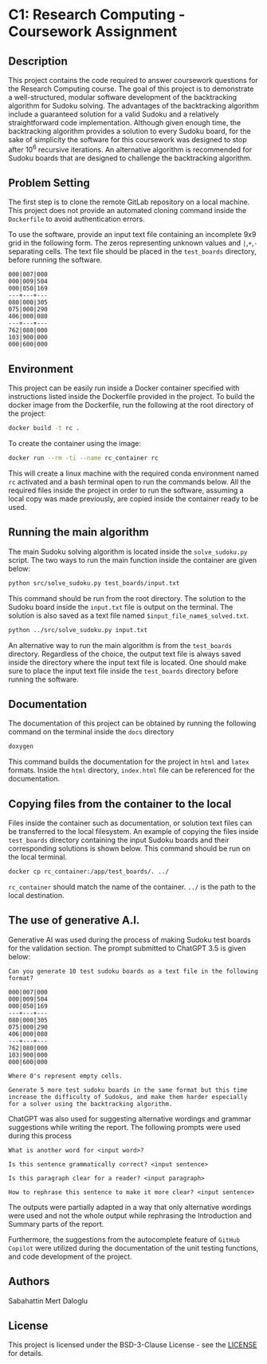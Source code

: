# C1: Research Computing - Coursework Assignment


## Description

This project contains the code required to answer coursework questions for the Research Computing course. The goal of this project is to demonstrate a well-structured, modular software development of the backtracking algorithm for Sudoku solving. The advantages of the backtracking algorithm include a guaranteed solution for a valid Sudoku and a relatively straightforward code implementation. Although given enough time, the backtracking algorithm provides a solution to every Sudoku board, for the sake of simplicity the software for this coursework was designed to stop after 10<sup>6</sup> recursive iterations. An alternative algorithm is recommended for Sudoku boards that are designed to challenge the backtracking algorithm.

## Problem Setting
The first step is to clone the remote GitLab repository on a local machine. This project does not provide an automated cloning command inside the `Dockerfile` to avoid authentication errors.

To use the software, provide an input text file containing an incomplete 9x9 grid in the following form. The zeros representing unknown values and `|`,`+`,`-` separating cells. The text file should be placed in the `test_boards` directory, before running the software.

```
000|007|000
000|009|504
000|050|169
---+---+---
080|000|305
075|000|290
406|000|080
---+---+---
762|080|000
103|900|000
000|600|000
```

## Environment

This project can be easily run inside a Docker container specified with instructions listed inside the Dockerfile provided in the project. To build the docker image from the Dockerfile, run the following at the root directory of the project:

```bash
docker build -t rc .
```

To create the container using the image:

```bash
docker run --rm -ti --name rc_container rc
```

This will create a linux machine with the required conda environment named `rc` activated and a bash terminal open to run the commands below. All the required files inside the project in order to run the software, assuming a local copy was made previously, are copied inside the container ready to be used.


## Running the main algorithm

The main Sudoku solving algorithm is located inside the `solve_sudoku.py` script. The two ways to run the main function inside the container are given below:

```bash
python src/solve_sudoku.py test_boards/input.txt
```
This command should be run from the root directory. The solution to the Sudoku board inside the `input.txt` file is output on the terminal. The solution is also saved as a text file named `$input_file_name$_solved.txt`.

```bash
python ../src/solve_sudoku.py input.txt
```
An alternative way to run the main algorithm is from the `test_boards` directory. Regardless of the choice, the output text file is always saved inside the directory where the input text file is located. One should make sure to place the input text file inside the `test_boards` directory before running the software.



## Documentation
The documentation of this project can be obtained by running the following command on the terminal inside the `docs` directory

```bash
doxygen
```
This command builds the documentation for the project in `html` and `latex` formats. Inside the `html` directory, `index.html` file can be referenced for the documentation.



## Copying files from the container to the local

Files inside the container such as documentation, or solution text files can be transferred to the local filesystem. An example of copying the files inside `test_boards` directory containing the input Sudoku boards and their corresponding solutions is shown below. This command should be run on the local terminal.

```bash
docker cp rc_container:/app/test_boards/. ../
```
`rc_container` should match the name of the container. `../` is the path to the local destination.

## The use of generative A.I.
Generative AI was used during the process of making Sudoku test boards for the validation section. The prompt submitted to ChatGPT 3.5 is given below:

```
Can you generate 10 test sudoku boards as a text file in the following format?

000|007|000
000|009|504
000|050|169
---+---+---
080|000|305
075|000|290
406|000|080
---+---+---
762|080|000
103|900|000
000|600|000

Where 0's represent empty cells.

```

```
Generate 5 more test sudoku boards in the same format but this time increase the difficulty of Sudokus, and make them harder especially for a solver using the backtracking algorithm.

```
ChatGPT was also used for suggesting alternative wordings and grammar suggestions while writing the report. The following prompts were used during this process

```
What is another word for <input word>?
```
```
Is this sentence grammatically correct? <input sentence>
```
```
Is this paragraph clear for a reader? <input paragraph>
```
```
How to rephrase this sentence to make it more clear? <input sentence>
```
The outputs were partially adapted in a way that only alternative wordings were used and not the whole output while rephrasing the Introduction and Summary parts of the report.

Furthermore, the suggestions from the autocomplete feature of `GitHub Copilot` were utilized during the documentation of the unit testing functions, and code development of the project.

## Authors
Sabahattin Mert Daloglu

## License
This project is licensed under the BSD-3-Clause  License - see the [LICENSE](LICENSE) for details.
